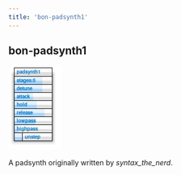 ```yaml
---
title: 'bon-padsynth1'
---
```


## bon-padsynth1


![bon-padsynth1](bon-padsynth1.png)

A padsynth originally written by *syntax_the_nerd*.
